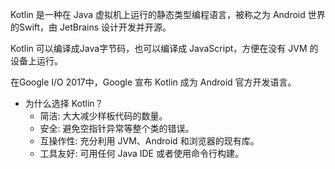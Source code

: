 Kotlin 是一种在 Java 虚拟机上运行的静态类型编程语言，被称之为 Android 世界的Swift，由 JetBrains 设计开发并开源。

Kotlin 可以编译成Java字节码，也可以编译成 JavaScript，方便在没有 JVM 的设备上运行。

在Google I/O 2017中，Google 宣布 Kotlin 成为 Android 官方开发语言。

- 为什么选择 Kotlin？
   - 简洁: 大大减少样板代码的数量。
   - 安全: 避免空指针异常等整个类的错误。
   - 互操作性: 充分利用 JVM、Android 和浏览器的现有库。
   - 工具友好: 可用任何 Java IDE 或者使用命令行构建。